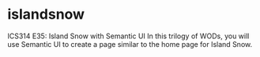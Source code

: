 # islandsnow
ICS314 E35: Island Snow with Semantic UI In this trilogy of WODs, you will use Semantic UI to create a page similar to the home page for Island Snow.
